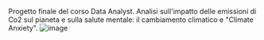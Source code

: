 Progetto finale del corso Data Analyst.
Analisi sull'impatto delle emissioni di Co2 sul pianeta e sulla salute mentale: il cambiamento climatico e "Climate Anxiety".
![image](https://github.com/BRANCAFEDERICA/Progetto-Finale/assets/152906948/332a93ca-f9de-44e3-a3fc-fa9766fad497)


